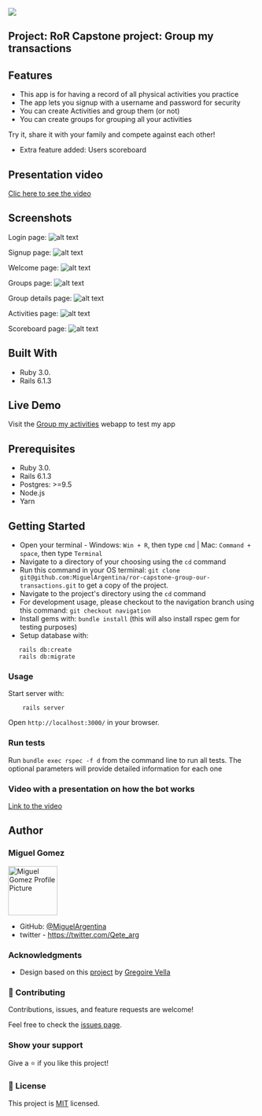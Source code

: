 ![](https://img.shields.io/badge/Microverse-blueviolet)

## Project: RoR Capstone project: Group my transactions

## Features

- This app is for having a record of all physical activities you practice
- The app lets you signup with a username and password for security
- You can create Activities and group them (or not)
- You can create groups for grouping all your activities

Try it, share it with your family and compete against each other!

- Extra feature added: Users scoreboard

## Presentation video

[Clic here to see the video](https://www.loom.com/share/d4f26ef147ee4e78b570d06e6411d8be)

## Screenshots

Login page:
![alt text](screenshots/scrshot_login.png "Login page screenshot")

Signup page:
![alt text](screenshots/scrshot_signup.png "Signup page screenshot")

Welcome page:
![alt text](screenshots/scrshot_welcome.png "Welcome page screenshot")

Groups page:
![alt text](screenshots/scrshot_groups.png "Groups page screenshot")

Group details page:
![alt text](screenshots/scrshot_group_dtl.png "Group details page screenshot")

Activities page:
![alt text](screenshots/scrshot_activities.png "Activities page screenshot")

Scoreboard page:
![alt text](screenshots/scrshot_scoreboard.png "Scoreboard page screenshot")


## Built With

- Ruby 3.0.
- Rails 6.1.3

## Live Demo

Visit the [Group my activities](https://obscure-earth-54566.herokuapp.com/users/1) webapp to test my app

## Prerequisites
- Ruby 3.0.
- Rails 6.1.3
- Postgres: >=9.5
- Node.js
- Yarn

## Getting Started

- Open your terminal - Windows: `Win + R`, then type `cmd` | Mac: `Command + space`, then type `Terminal`
- Navigate to a directory of your choosing using the `cd` command
- Run this command in your OS terminal: `git clone git@github.com:MiguelArgentina/ror-capstone-group-our-transactions.git` to get a copy of the project.
- Navigate to the project's directory using the `cd` command
- For development usage, please checkout to the navigation branch using this command:  `git checkout navigation`
- Install gems with: `bundle install` (this will also install rspec gem for testing purposes)
- Setup database with:

```
   rails db:create
   rails db:migrate
```

### Usage

Start server with:

```
    rails server
```

Open `http://localhost:3000/` in your browser.

### Run tests

Run `bundle exec rspec -f d` from the command line to run all tests. The optional parameters will provide detailed information for each one


### Video with a presentation on how the bot works

[Link to the video](https://www.loom.com/share/4e785bb6aa1b46a88ca832df3740d493)

## Author


### Miguel Gomez

<img width="100" alt="Miguel Gomez Profile Picture" src="https://avatars.githubusercontent.com/u/50305489?s=400&u=2d451ca03611a85431ac4e851ab7a4fc3425bb7d&v=4">


* GitHub: [@MiguelArgentina](https://github.com/MiguelArgentina)
* twitter - https://twitter.com/Qete_arg

### Acknowledgments

- Design based on this [project](https://www.behance.net/gallery/19759151/Snapscan-iOs-design-and-branding?tracking_source=) by [Gregoire Vella](https://www.behance.net/gregoirevella)


### 🤝 Contributing

Contributions, issues, and feature requests are welcome!

Feel free to check the [issues page](https://github.com/MiguelArgentina/ror-capstone-group-our-transactions/issues).

### Show your support

Give a ⭐️ if you like this project!

### 📝 License

This project is [MIT](https://github.com/MiguelArgentina/microverse-ruby-capstone-project/blob/main/LICENSE) licensed.